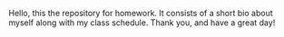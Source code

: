 Hello, this the repository for homework. It consists of a short bio about myself along with my class schedule. Thank you, and have a great day!
